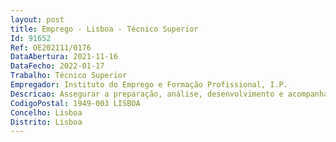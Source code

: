 ```yaml
--- 
layout: post
title: Emprego - Lisboa - Técnico Superior
Id: 91652
Ref: OE202111/0176
DataAbertura: 2021-11-16
DataFecho: 2022-01-17
Trabalho: Técnico Superior
Empregador: Instituto do Emprego e Formação Profissional, I.P.
Descricao: Assegurar a preparação, análise, desenvolvimento e acompanhamento de processos de aquisição, nos termos do Código dos Contratos Públicos (CCP), Decreto Lei n.º 18 2008, de 29 de janeiro, na sua redação atual, desempenhando as seguintes atividades • Analisar as manifestações de necessidade e propor o procedimento adequado • Elaboração de informações consoante as fases do processo de aquisição • Elaboração das peças de procedimento aplicáveis  ofício convite, caderno de encargos, programa de concurso • Instruir devidamente os processos para obtenção de pareceres prévios, a saber Finanças, AMA, INA, entre outros • Instruir devidamente os processos para obtenção de autorização de assunção de compromissos plurianuais,nomeadamente portarias de extensão de encargos • Participar como membro de júri de processos de aquisição • Operar com plataformas de agregação de necessidades • Operar com plataformas de contratação pública • Elaboração de relatórios de análise de propostas • Articulação com a área financeira, em várias fases, decorrente da aplicação do ciclo da despesa aos processos de aquisição • Instruir devidamente os processos para submissão a visto do Tribunal de Contas.
CodigoPostal: 1949-003 LISBOA
Concelho: Lisboa
Distrito: Lisboa
--- 
```

